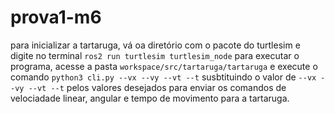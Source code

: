 # prova1-m6


para inicializar a tartaruga, vá oa diretório com o pacote do turtlesim e digite no terminal ```ros2 run turtlesim turtlesim_node```
para executar o programa, acesse a pasta ```workspace/src/tartaruga/tartaruga``` e execute o comando ```python3 cli.py --vx --vy --vt --t```   susbtituindo o valor de ```--vx --vy --vt --t``` pelos valores desejados para enviar os comandos de velociadade linear, angular e tempo de movimento para a tartaruga.